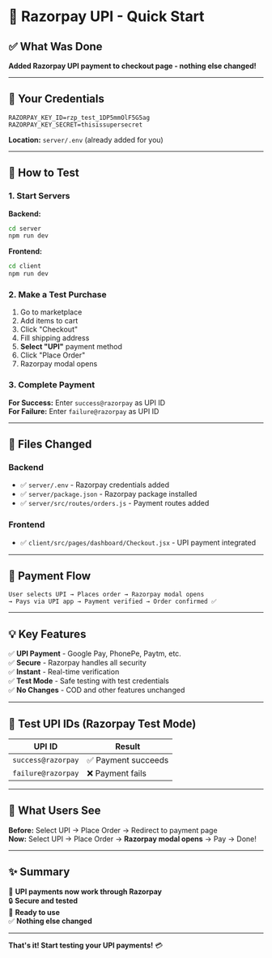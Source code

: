 # 🚀 Razorpay UPI - Quick Start

## ✅ What Was Done

**Added Razorpay UPI payment to checkout page - nothing else changed!**

---

## 🔑 Your Credentials

```env
RAZORPAY_KEY_ID=rzp_test_1DP5mmOlF5G5ag
RAZORPAY_KEY_SECRET=thisissupersecret
```

**Location:** `server/.env` (already added for you)

---

## 🎯 How to Test

### 1. Start Servers

**Backend:**
```bash
cd server
npm run dev
```

**Frontend:**
```bash
cd client
npm run dev
```

### 2. Make a Test Purchase

1. Go to marketplace
2. Add items to cart
3. Click "Checkout"
4. Fill shipping address
5. **Select "UPI"** payment method
6. Click "Place Order"
7. Razorpay modal opens

### 3. Complete Payment

**For Success:** Enter `success@razorpay` as UPI ID  
**For Failure:** Enter `failure@razorpay` as UPI ID

---

## 📂 Files Changed

### Backend
- ✅ `server/.env` - Razorpay credentials added
- ✅ `server/package.json` - Razorpay package installed
- ✅ `server/src/routes/orders.js` - Payment routes added

### Frontend
- ✅ `client/src/pages/dashboard/Checkout.jsx` - UPI payment integrated

---

## 🔄 Payment Flow

```
User selects UPI → Places order → Razorpay modal opens
→ Pays via UPI app → Payment verified → Order confirmed ✅
```

---

## 💡 Key Features

✅ **UPI Payment** - Google Pay, PhonePe, Paytm, etc.  
✅ **Secure** - Razorpay handles all security  
✅ **Instant** - Real-time verification  
✅ **Test Mode** - Safe testing with test credentials  
✅ **No Changes** - COD and other features unchanged  

---

## 🧪 Test UPI IDs (Razorpay Test Mode)

| UPI ID | Result |
|--------|--------|
| `success@razorpay` | ✅ Payment succeeds |
| `failure@razorpay` | ❌ Payment fails |

---

## 🎨 What Users See

**Before:** Select UPI → Place Order → Redirect to payment page  
**Now:** Select UPI → Place Order → **Razorpay modal opens** → Pay → Done!

---

## ✨ Summary

🎯 **UPI payments now work through Razorpay**  
🔒 **Secure and tested**  
🚀 **Ready to use**  
✅ **Nothing else changed**

---

**That's it! Start testing your UPI payments!** 💳



